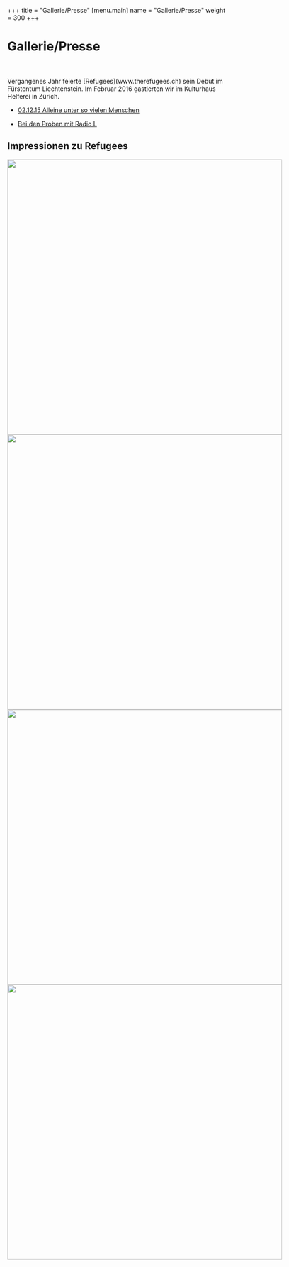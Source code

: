+++
title = "Gallerie/Presse"
[menu.main]
name = "Gallerie/Presse"
weight = 300
+++

<h1>Gallerie/Presse</h1>
</br> 
</br>
Vergangenes Jahr feierte [Refugees](www.therefugees.ch) sein Debut im Fürstentum Liechtenstein. Im Februar 2016 gastierten wir im Kulturhaus Helferei in Zürich. 

*  <a href="/VaterlandKritik.pdf">
    02.12.15 Alleine unter so vielen Menschen
  </a>

* <a href="/RadioLRefugees.MP3"> Bei den Proben mit Radio L </a>

<h2> Impressionen zu Refugees</h2>

<div class="carousel" style="width: 900px; height: 620px;">
  <img src="/images/helfereiprobe2.jpg" height="620"/>
  <img src="/images/zuerich1.jpeg" height="620"/>
  <img src="/images/helfereiprobe1.png" height="620"/>
  <img src="/images/premiere1115.jpg" height="620"/>
</div>

<script>
$('.carousel').slick({
  slidesToShow: 1,
  slidesToScroll: 1,
  autoplay: true,
  fade: true,
  autoplaySpeed: 3500,
  prevArrow: null,
  nextArrow: null,
  pauseOnHover: false,
  speed: 1000,
});
</script>
